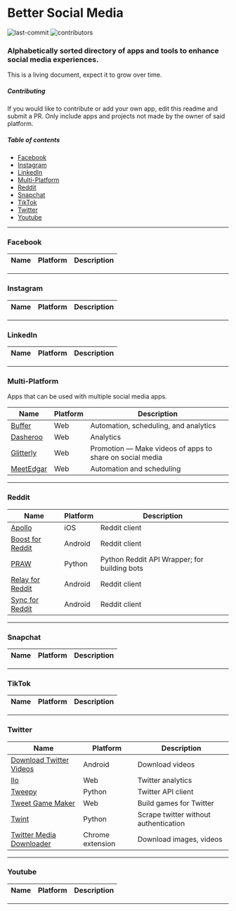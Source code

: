 # Better Social Media

![last-commit](https://img.shields.io/github/last-commit/mobilefirstllc/better-social-media)
![contributors](https://img.shields.io/github/contributors-anon/mobilefirstllc/better-social-media)

###  Alphabetically sorted directory of apps and tools to enhance social media experiences. 

This is a living document, expect it to grow over time. 

##### Contributing

If you would like to contribute or add your own app, edit this readme and submit a PR. Only include apps and projects not made by the owner of said platform.

##### Table of contents

- [Facebook](#facebook) 
- [Instagram](#instagram) 
- [LinkedIn](#linkedin) 
- [Multi-Platform](#multi-platform)
- [Reddit](#reddit) 
- [Snapchat](#snapchat)  
- [TikTok](#tiktok) 
- [Twitter](#twitter) 
- [Youtube](#youtube)

---

### Facebook

| Name | Platform | Description |
| --- | --- | --- |

* * *

### Instagram

| Name | Platform | Description |
| --- | --- | --- |

* * *

### LinkedIn

| Name | Platform | Description |
| --- | --- | --- |

* * *

### Multi-Platform

Apps that can be used with multiple social media apps.

| Name | Platform | Description |
| --- | --- | --- |
| [Buffer](https://buffer.com/) | Web | Automation, scheduling, and analytics |
| [Dasheroo](https://dasheroo.com) | Web | Analytics |
| [Glitterly](https://www.glitterly.app/) | Web | Promotion ― Make videos of apps to share on social media |
| [MeetEdgar](https://meetedgar.com/) | Web | Automation and scheduling |

* * *

### Reddit

| Name | Platform | Description |
| --- | --- | --- |
| [Apollo](https://apolloapp.io/) | iOS | Reddit client |
| [Boost for Reddit](https://play.google.com/store/apps/details?id=com.rubenmayayo.reddit) | Android | Reddit client |
| [PRAW](https://github.com/tweepy/tweepy) | Python | Python Reddit API Wrapper; for building bots |
| [Relay for Reddit](https://play.google.com/store/apps/details?id=free.reddit.news) | Android | Reddit client |
| [Sync for Reddit](https://play.google.com/store/apps/details?id=com.laurencedawson.reddit_sync) | Android | Reddit client |

* * *

### Snapchat

| Name | Platform | Description |
| --- | --- | --- |

* * *

### TikTok

| Name | Platform | Description |
| --- | --- | --- |

* * *

### Twitter

| Name | Platform | Description |
| --- | --- | --- |
| [Download Twitter Videos](https://play.google.com/store/apps/details?id=tweeter.gif.twittervideodownloader) | Android | Download videos |
| [Ilo](http://ilo.so/) | Web | Twitter analytics |
| [Tweepy](https://github.com/tweepy/tweepy) | Python | Twitter API client |
| [Tweet Game Maker](https://tweetgamemaker.mobilefirst.me/) | Web | Build games for Twitter |
| [Twint](https://github.com/twintproject/twint) | Python | Scrape twitter without authentication | 
| [Twitter Media Downloader](https://chrome.google.com/webstore/detail/cblpjenafgeohmnjknfhpdbdljfkndig) | Chrome extension | Download images, videos |

* * *

### Youtube

| Name | Platform | Description |
| --- | --- | --- |

* * *
